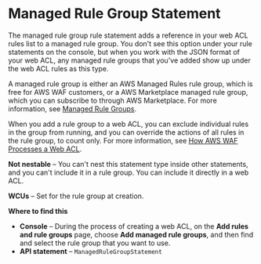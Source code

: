 # Managed Rule Group Statement<a name="waf-rule-statement-type-managed-rule-group"></a>

The managed rule group rule statement adds a reference in your web ACL rules list to a managed rule group\. You don't see this option under your rule statements on the console, but when you work with the JSON format of your web ACL, any managed rule groups that you've added show up under the web ACL rules as this type\.

A managed rule group is either an AWS Managed Rules rule group, which is free for AWS WAF customers, or a AWS Marketplace managed rule group, which you can subscribe to through AWS Marketplace\. For more information, see [Managed Rule Groups](waf-managed-rule-groups.md)\.

When you add a rule group to a web ACL, you can exclude individual rules in the group from running, and you can override the actions of all rules in the rule group, to count only\. For more information, see [How AWS WAF Processes a Web ACL](web-acl-processing.md)\.

**Not nestable** – You can't nest this statement type inside other statements, and you can't include it in a rule group\. You can include it directly in a web ACL\. 

**WCUs** – Set for the rule group at creation\.

**Where to find this**
+ **Console** – During the process of creating a web ACL, on the **Add rules and rule groups** page, choose **Add managed rule groups**, and then find and select the rule group that you want to use\.
+ **API statement** – `ManagedRuleGroupStatement`